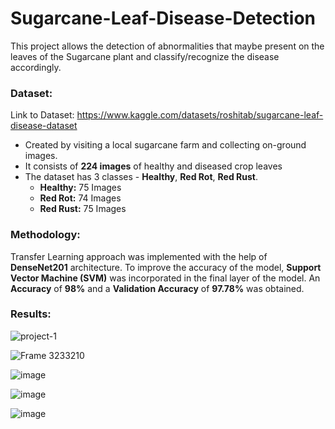 # Sugarcane-Leaf-Disease-Detection

This project allows the detection of abnormalities that maybe present on the leaves of the Sugarcane plant and classify/recognize the disease accordingly. 

### Dataset:
Link to Dataset: https://www.kaggle.com/datasets/roshitab/sugarcane-leaf-disease-dataset
* Created by visiting a local sugarcane farm and collecting on-ground images.
* It consists of **224 images** of healthy and diseased crop leaves
* The dataset has 3 classes - **Healthy**, **Red Rot**, **Red Rust**. 
  * **Healthy:** 75 Images
  * **Red Rot:** 74 Images
  * **Red Rust:** 75 Images

### Methodology:
Transfer Learning approach was implemented with the help of **DenseNet201** architecture. To improve the accuracy of the model, **Support Vector Machine (SVM)** was incorporated in the final layer of the model. An **Accuracy** of **98%** and a **Validation Accuracy** of **97.78%** was obtained.

### Results:
![project-1](https://github.com/user-attachments/assets/afd695e5-80f3-44cc-840d-0502e2af297f)


![Frame 3233210](https://github.com/user-attachments/assets/494f64d7-fada-4d55-8f79-77a0b3278482)

![image](https://github.com/user-attachments/assets/79aaa7f5-1506-4508-9b0f-290892d36f24)

![image](https://github.com/user-attachments/assets/a3209536-6592-46da-bbaf-4af85daa2f45)

![image](https://github.com/user-attachments/assets/aa3ccb66-d888-442b-981c-d76e151c4f71)



